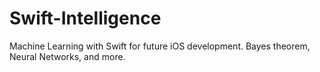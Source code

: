 Swift-Intelligence
==================

Machine Learning with Swift for future iOS development. Bayes theorem, Neural Networks, and more.
